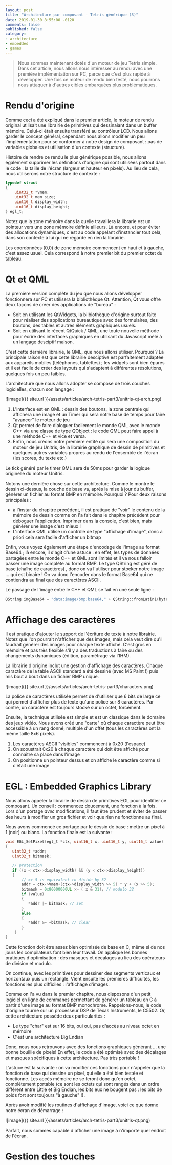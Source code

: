 ```yaml
---
layout: post
title: "Architecture par composant - Tetris générique (3)"
date: 2019-01-30 8:55:00 -0120
comments: false
published: false
category:
- architecture
- embedded
- games
---
```


> Nous sommes maintenant dotés d'un moteur de jeu Tetris simple. Dans cet article, nous allons nous intéresser au rendu avec une première implémentation sur PC, parce que c'est plus rapide à développer. Une fois ce moteur de rendu bien testé, nous pourrons nous attaquer à d'autres cibles embarquées plus problématiques.

# Rendu d'origine

Comme ceci a été expliqué dans le premier article, le moteur de rendu original utilisait une librairie de primitives qui dessinaiant dans un buffer mémoire. Celui-ci était ensuite transféré au contrôleur LCD. Nous allons garder le concept général, cependant nous allons modifier un peu l'implémentation pour se conformer à notre design de composant : pas de variables globales et utilisation d'un contexte (structure).

Histoire de rendre ce rendu le plus générique possible, nous allons également supprimer les définitions d'origine qui sont utilisées partout dans le code : la taille de l'écran (largeur et hauteur en pixels). Au lieu de cela, nous utiliserons notre structure de contexte :

```c
typedef struct
{
    uint32_t *Vmem;
    uint32_t mem_size;
    uint16_t display_width;
    uint16_t display_height;
} egl_t;
```

Notez que la zone mémoire dans la quelle travaillera la librarie est un pointeur vers une zone mémoire définie ailleurs. Là encore, et pour éviter des allocations dynamiques, c'est au code appelant d'instancier tout cela, dans son contexte à lui qui ne regarde en rien la librairie.

Les coordonnées (0,0) de zone mémoire commencent en haut et à gauche, c'est assez usuel. Cela correspond à notre premier bit du premier octet du tableau.

# Qt et QML

La première version complète du jeu que nous allons développer fonctionnera sur PC et utilisera la bibliothèque Qt. Attention, Qt vous offre deux façons de créer des applications de "bureau" :

  * Soit en utilisant les QtWidgets, la bilbiothèque d'origine surtout faite pour réaliser des applications bureautique avec des formulaires, des boutons, des tables et autres éléments graphiques usuels.
  * Soit en utilisant le récent QtQuick / QML, une toute nouvelle méthode pour écrire des interfaces graphiques en utilisant du Javascript mêlé à un langage desciptif maison.

C'est cette dernière librairie, le QML, que nous allons utiliser. Pourquoi ? La principale raison est que cette librairie desciptive est parfaitement adaptée aux appareils mobiles (téléphones, tablettes) ; les widgets sont bien épurés et il est facile de créer des layouts qui s'adaptent à différentes résolutions, quelques fois un peu faibles.

L'architecture que nous allons adopter se compose de trois couches logicielles, chacun son langage :

![image]({{ site.url }}/assets/articles/arch-tetris-part3/unitris-qt-arch.png)

  1. L'interface est en QML : dessin des boutons, la zone centrale qui affichera une image et un Timer qui sera notre base de temps pour faire "avancer" le moteur de jeu
  2. Qt permet de faire dialoguer facilement le monde QML avec le monde C++ via une classe de type QObject : le code QML peut faire appel à une méthode C++ et vice et versa.
  3. Enfin, nous créons notre première entité qui sera une composition du moteur de jeu Unitris, de la librairie graphique de dessin de primitives et quelques autres variables propres au rendu de l'ensemble de l'écran (les scores, du texte etc.)

Le tick généré par le timer QML sera de 50ms pour garder la logique originelle du moteur Unitris.

Notons une dernière chose sur cette architecture. Comme le montre le dessin ci-dessus, la couche de base va, après la mise à jour du buffer, générer un fichier au format BMP en mémoire. Pourquoi ? Pour deux raisons principales :

  * à l'instar du chapitre précédent, il est pratique de "voir" le contenu de la mémoire de dessin comme on l'a fait dans le chapitre précédent pour déboguer l'application. Imprimer dans la console, c'est bien, mais générer une image c'est mieux !
  * L'interface QML utilise un contrôle de type "affichage d'image", donc a priori cela sera facile d'afficher un bitmap

Enfin, vous voyez également une étape d'encodage de l'image au format Base64 ; là encore, il s'agit d'une astuce : en effet, les types de données partagées entre le monde C++ et QML sont limités et il va nous falloir passer une image complète au format BMP. Le type QString est géré de base (chaîne de caractères) , donc on va l'utiliser pour stocker notre image ... qui est binaire ! On va donc l'encoder dans le format Base64 qui ne contiendra au final que des caractères ASCII.

Le passage de l'image entre le C++ et QML se fait en une seule ligne :

```c++
QString imgBase64 = "data:image/bmp;base64," + QString::fromLatin1(bytes.toBase64().data());
```

# Affichage des caractères

Il est pratique d'ajouter le support de l'écriture de texte à notre librairie. Notez que l'on pourrait n'afficher que des images, mais cela veut dire qu'il faudrait générer des images pour chaque texte affiché. C'est gros en mémoire et pas très flexible s'il y a des traductions à faire ou des changements dynamiques (édition, paramétrage via l'IHM).

La librairie d'origine inclut une gestion d'affichage des caractères. Chaque caractère de la table ASCII standard a été dessiné (avec MS Paint !) puis mis bout à bout dans un fichier BMP unique.

![image]({{ site.url }}/assets/articles/arch-tetris-part3/characters.png)

La police de caractères utilisée permet de d'utiliser que 6 bits de large ce qui permet d'afficher plus de texte qu'une police sur 8 caractères. Par contre, un caractère est toujours stocké sur un octet, forcément.

Ensuite, la technique utilisée est simple et est un classique dans le domaine des jeux vidéo. Nous avons créé une "carte" où chaque caractère peut être accessible à un rang donné, multiple d'un offet (tous les caractères ont la même taille 8x6 pixels).

  1. Les caractères ASCII "visibles" commencent à 0x20 (l'espace)
  2. On sooustrait 0x20 à chaque caractère qui doit être affiché pour connaître sa place dans l'image
  3. On positionne un pointeur dessus et on affiche le caractère comme si c'était une image

# EGL : Embedded Graphics Library

Nous allons appeler la librairie de dessin de primitives EGL pour identifier ce composant. Un conseil : commencez doucement, une fonction à la fois. Lors d'un portage *avec* modifications, il faut être prudent et éviter de passer des heurs à modifier un gros fichier et voir que rien ne fonctionne au final.

Nous avons commencé ce portage par le dessin de base : mettre un pixel à 1 (noir) ou blanc. La fonction finale est la suivante :

```c
void EGL_SetPixel(egl_t *ctx, uint16_t x, uint16_t y, uint16_t value)
{
   uint32_t *addr;
   uint32_t bitmask;

   // protection
   if ((x < ctx->display_width) && (y < ctx->display_height))
   {
       // >> 5 is equivalent to divide by 32
       addr = ctx->Vmem+(ctx->display_width >> 5) * y + (x >> 5);
       bitmask = 0x80000000UL >> ( x & 31); // modulo 32
       if (value)
       {
          *addr |= bitmask; // set
       }
       else
       {
          *addr &= ~bitmask; // clear
       }
    }
}
```

Cette fonction doit être assez bien optimisée de base en C, même si de nos jours les compilateurs font bien leur travail. On applique les bonnes pratiques d'optimisation : des masques et décalages au lieu des opérateurs de division et modulo.

On continue, avec les primitives pour dessiner des segments verticaux et horizontaux puis un rectangle. Vient ensuite les premières difficultés, les fonctions les plus difficiles : l'affichage d'images.

Comme on l'a vu dans le premier chapitre, nous disposons d'un petit logiciel en ligne de commanes permettant de générer un tableau en C à partir d'une image au format BMP monochrome. Rappelons-nous, le code d'origine tourne sur un processeur DSP de Texas Instruments, le C5502. Or, cette architecture possède deux particularités :

  * Le type "char" est sur 16 bits, oui oui, pas d'accès au niveau octet en mémoire
  * C'est une architecture Big Endian

Donc, nous nous retrouvons avec des fonctions graphiques générant ... une bonne bouillie de pixels! En effet, le code a été optimisé avec des décalages et masques spécifiques à cette architecture. Pas très portable !

L'astuce est la suivante : on va modifier ces fonctions pour n'appeler que la fonction de base qui dessine un pixel, qui elle a été bien testée et fonctionne. Les accès mémoire ne se feront donc qu'en octet, complètement portable (ce sont les octets qui sont rangés dans un ordre différent entre Little et Big Endian, les bits eux ne bougent pas : les bits de poids fort sont toujours "à gauche" !).

Après avoir modifié les routines d'affichage d'image, voici ce que donne notre écran de démarrage :

![image]({{ site.url }}/assets/articles/arch-tetris-part3/unitris-qt.png)

Parfait, nous sommes capable d'afficher une image à n'importe quel endroit de l'écran.

# Gestion des touches



